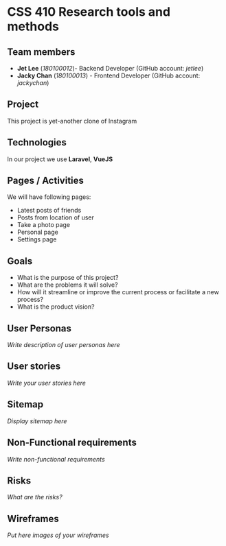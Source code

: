 # CSS 410 Research tools and methods
## Team members
+ **Jet Lee** (*180100012*)- Backend Developer (GitHub account: *jetlee*)
+ **Jacky Chan** (*180100013*) - Frontend Developer (GitHub account: *jackychan*)

## Project
This project is yet-another clone of Instagram

## Technologies
In our project we use **Laravel**, **VueJS**

## Pages / Activities 
We will have following pages:
- Latest posts of friends
- Posts from location of user
- Take a photo page
- Personal page
- Settings page

## Goals
* What is the purpose of this project?
* What are the problems it will solve?
* How will it streamline or improve the current process or facilitate a new process?
* What is the product vision?

## User Personas
*Write description of user personas here*  

## User stories

*Write your user stories here*

## Sitemap

*Display sitemap here*

## Non-Functional requirements
*Write non-functional requirements*

## Risks
*What are the risks?*

## Wireframes
*Put here images of your wireframes*